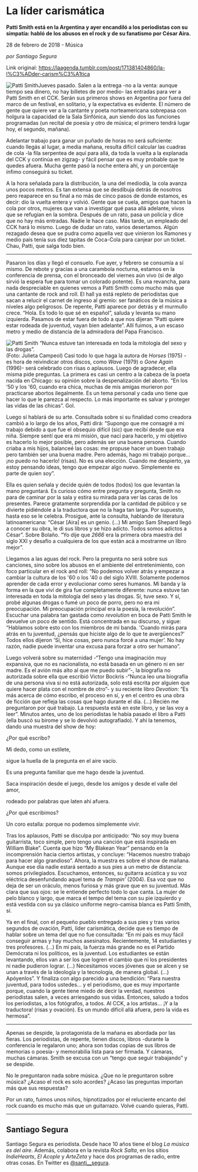 # La líder carismática

**Patti Smith está en la Argentina y ayer encandiló a los periodistas con su simpatía: habló de los abusos en el rock y de su fanatismo por César Aira.**

28 de febrero de 2018 - Música

_por Santiago Segura_

Link original: https://laagenda.tumblr.com/post/171381404860/la-l%C3%ADder-carism%C3%A1tica

![Patti Smith](https://64.media.tumblr.com/e74e813ac716f2a22b83ef8e10d09dc9/tumblr_inline_pjzp2zJIsi1t6q87u_500.jpg)Jueves pasado. Salen a la entrega -no a la venta: aunque tiempo sea dinero, no hay billetes de por medio- las entradas para ver a Patti Smith en el CCK. Serán sus primeros shows en Argentina por fuera del marco de un festival, en solitario, y la expectativa es evidente. El número de gente que quiere ver a la cantante y poeta norteamericana sobrepasa con holgura la capacidad de la Sala Sinfónica, aun siendo dos las funciones programadas (un recital de poesía y otro de música; el primero tendrá lugar hoy, el segundo, mañana).

Adelantar trabajo para ganar un puñado de horas no será suficiente: cuando llegás al lugar, a media mañana, resulta difícil calcular las cuadras de cola -la fila serpentea de aquí para allá, da toda la vuelta a la explanada del CCK y continúa en zigzag- y fácil pensar que es muy probable que te quedes afuera. Mucha gente pasó la noche entera ahí, y un porcentaje ínfimo conseguirá su ticket.

A la hora señalada para la distribución, la una del mediodía, la cola avanza unos pocos metros. Es tan extensa que se desdibuja detrás de nosotros pero reaparece en su final a no más de cinco pasos de donde estamos, es decir: dio la vuelta entera y volvió. Gente que se cuela, amigos que hacen la cola por otros, mujeres que van a investigar qué pasa allá adelante, vivos que se refugian en la sombra. Después de un rato, pasa un policía y dice que no hay más entradas. Nadie le hace caso. Más tarde, un empleado del CCK hará lo mismo. Luego de dudar un rato, varios desertamos. Algún rezagado desea que se pudra como aquella vez que vinieron los Ramones y medio país tenía sus diez tapitas de Coca-Cola para canjear por un ticket. Chau, Patti, que salga todo bien.



---

Pasaron los días y llegó el consuelo. Fue ayer, y febrero se consumía a sí mismo. De rebote y gracias a una carambola nocturna, estamos en la conferencia de prensa, con el bronceado del viernes aún vivo (si de algo sirvió la espera fue para tomar un colorado potente). Es una revancha, para nada despreciable en quienes vemos a Patti Smith como mucho más que una cantante de rock and roll. El hall ya está repleto de periodistas que sacan a relucir el carnet de ingreso al gremio: ser fanáticos de la música a niveles algo peligrosos. De repente, Patti aparece por detrás y el murmullo crece. “Hola. Es todo lo que sé en español”, saluda y levanta su mano izquierda. Pasamos de estar fuera de todo a que nos dijeran “Patti quiere estar rodeada de juventud, vayan bien adelante”. Allí fuimos, a un escaso metro y medio de distancia de la admiradora del Papa Francisco.

![Patti Smith](https://64.media.tumblr.com/e74e813ac716f2a22b83ef8e10d09dc9/tumblr_inline_pjzp2zJIsi1t6q87u_500.jpg) “Nunca estuve tan interesada en toda la mitología del sexo y las drogas”.  
(Foto: Julieta Campeol) Casi todo lo que haga la autora de *Horses* (1975) -es hora de reivindicar otros discos, como *Wave* (1979) o *Gone Again* (1996)- será celebrado con risas o aplausos. Luego de agradecer, ella misma pide preguntas. La primera es casi un centro a la cabeza de la poeta nacida en Chicago: su opinión sobre la despenalización del aborto. “En los ‘50 y los '60, cuando era chica, muchas de mis amigas murieron por practicarse abortos ilegalmente. Es un tema personal y cada uno tiene que hacer lo que le parezca al respecto. Lo más importante es salvar y proteger las vidas de las chicas”. Gol.

Luego sí hablará de su arte. Consultada sobre si su finalidad como creadora cambió a lo largo de los años, Patti dirá: “Supongo que me consagré a mi trabajo debido a que fue el obsequio difícil (sic) que recibí desde que era niña. Siempre sentí que era mi misión, que nací para hacerlo, y mi objetivo es hacerlo lo mejor posible, pero además ser una buena persona. Cuando criaba a mis hijos, balanceé las cosas: me propuse hacer un buen trabajo pero también ser una buena madre. Pero además, hago mi trabajo porque… ¡no puedo no hacerlo! (risas). No es una elección. Cuando me despierto, ya estoy pensando ideas, tengo que empezar algo nuevo. Simplemente es parte de quien soy”.

Ella es quien señala y decide quién de todos (todos) los que levantan la mano preguntará. Es curioso cómo entre pregunta y pregunta, Smith no para de caminar por la sala y estira su mirada para ver las caras de los presentes. Parece gratamente sorprendida por la cantidad de público y se divierte pidiéndole a la traductora que no la haga tan larga. Por supuesto, hasta eso se le celebra. Prosigue, ante la consulta, hablando de literatura latinoamericana: “César [Aira] es un genio. (…) Mi amigo Sam Shepard llegó a conocer su obra, le di sus libros y se hizo adicto. Todos somos adictos a César”. Sobre Bolaño. “Yo dije que *2666* era la primera obra maestra del siglo XXI y desafío a cualquiera de los que están acá a mostrarme un libro mejor”.

Llegamos a las aguas del rock. Pero la pregunta no será sobre sus canciones, sino sobre los abusos en el ambiente del entretenimiento, con foco particular en el rock and roll: “No podemos volver atrás y empezar a cambiar la cultura de los '60 o los '40 o del siglo XVIII. Solamente podemos aprender de cada error y evolucionar como seres humanos. Mi banda y la forma en la que viví de gira fue completamente diferente: nunca estuve tan interesada en toda la mitología del sexo y las drogas. Sí, tuve sexo. Y sí, probé algunas drogas o fumé un poco de porro, pero no era mi preocupación. Mi preocupación principal era la poesía, la revolución”. Escuchar una palabra tan gastada como *revolution* en boca de Patti Smith le devuelve un poco de sentido. Está concentrada en su discurso, y sigue: “Hablamos sobre esto con los miembros de mi banda. 'Cuando mirás para atrás en tu juventud, ¿pensás que hiciste algo de lo que te avergüences?’ Todos ellos dijeron 'Sí, hice cosas, pero nunca forcé a una mujer’. No hay razón, nadie puede inventar una excusa para forzar a otro ser humano”.

Luego volverá sobre su maternidad -“Tengo una imaginación muy expansiva, que no es nacionalista, no está basada en un género ni en ser madre. Es el avión más alto al que me puedo subir”-, la biografía no autorizada sobre ella que escribió Victor Bockris -“Nunca leo una biografía de una persona viva si no está autorizada, solo está escrita por alguien que quiere hacer plata con el nombre de otro”- y su reciente libro *Devotion*: “Es más acerca de cómo escribo, el proceso en sí, y en el centro es una obra de ficción que refleja las cosas que hago durante el día. (…) Recién me preguntaron por qué trabajo. La respuesta está en este libro, y se las voy a leer”. Minutos antes, uno de los periodistas le había pasado el libro a Patti (ella buscó su birome y se lo devolvió autografiado). Y ahí la tenemos, dando una muestra del show de hoy: 

¿Por qué escribo?   

Mi dedo, como un estilete,   

sigue la huella de la pregunta en el aire vacío.   

Es una pregunta familiar que me hago desde la juventud.   

Saca inspiración desde el juego, desde los amigos y desde el valle del amor,   

rodeado por palabras que laten ahí afuera.   

¿Por qué escribimos?   

Un coro estalla: porque no podemos simplemente vivir.

Tras los aplausos, Patti se disculpa por anticipado: “No soy muy buena guitarrista, toco simple, pero tengo una canción que está inspirada en William Blake”. Cuenta que hizo “My Blakean Year” pensando en la incomprensión hacia ciertos artistas, y concluye: “Hacemos nuestro trabajo para hacer algo grandioso”. Ahora, la muestra es sobre el show de mañana. Aunque ese día nadie estará sentado a sus pies a un metro de distancia: somos privilegiados. Escuchamos, entonces, su guitarra acústica y su voz eléctrica desenfundando aquel tema de *Trampin’* (2004). Esa voz que no deja de ser un oráculo, menos furiosa y más grave que en su juventud. Más clara que sus ojos: se le entiende perfecto todo lo que canta. La mujer de pelo blanco y largo, que marca el tempo del tema con su pie izquierdo y está vestida con su ya clásico uniforme negro-camisa blanca es Patti Smith, sí.

Ya en el final, con el pequeño pueblo entregado a sus pies y tras varios segundos de ovación, Patti, líder carismática, decide que es tiempo de hablar sobre un tema del que no fue consultada: “En mi país es muy fácil conseguir armas y hay muchos asesinatos. Recientemente, 14 estudiantes y tres profesores. (…) En mi país, la fuerza más grande no es el Partido Demócrata ni los políticos, es la juventud. Los estudiantes se están levantando, ellos van a ser los que logren el cambio que ni los presidentes ni nadie pudieron lograr. (…) Necesitamos voces jóvenes que se alcen y se unan a través de la ideología y la tecnología, de manera global. (…) Apóyenlos”. Y finaliza con algo parecido a una bendición: “Para nuestra juventud, para todos ustedes… y el periodismo, que es muy importante porque, cuando la gente tiene miedo de decir la verdad, nuestros periodistas salen, a veces arriesgando sus vidas. Entonces, saludo a todos los periodistas, a los fotógrafos, a todos. Al CCK, a los artistas… ¡Y a la traductora! (risas y ovación). Es un mundo difícil allá afuera, pero la vida es hermosa”.



---

Apenas se despide, la protagonista de la mañana es abordada por las fieras. Los periodistas, de repente, tienen discos, libros -durante la conferencia le regalaron uno; ahora son todas copias de sus libros de memorias o poesía- y memorabilia lista para ser firmada. Y cámaras, muchas cámaras. Smith se excusa con un “tengo que seguir trabajando” y se despide.

No le preguntaron nada sobre música. ¿Que no le preguntaron sobre música? ¿Acaso el rock es solo acordes? ¿Acaso las preguntas importan más que sus respuestas? 

Por un rato, fuimos unos niños, hipnotizados por el reluciente encanto del rock cuando es mucho más que un guitarrazo. Volvé cuando quieras, Patti.

  




---

 Santiago Segura
----------------

 Santiago Segura es periodista. Desde hace 10 años tiene el blog *La música es del aire*. Además, colabora en la revista *Rock Salta*, en los sitios *IndieHearts*, *El Acople* y *ArteZeta* y hace dos programas de radio, entre otras cosas. En Twitter es [@santi\_\_segura](https://twitter.com/santi__segura). 

